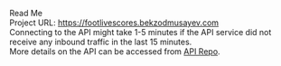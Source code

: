 Read Me  
Project URL: https://footlivescores.bekzodmusayev.com  
Connecting to the API might take 1-5 minutes if the 
API service did not receive any inbound traffic in the 
last 15 minutes.  
More details on the API can be accessed from 
[API Repo](https://github.com/BekzodM/foot-live-scores-api).
